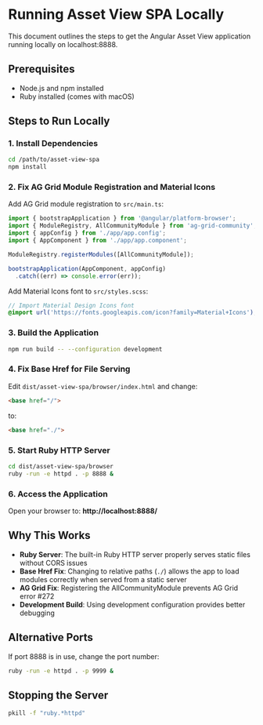# Running Asset View SPA Locally

This document outlines the steps to get the Angular Asset View application running locally on localhost:8888.

## Prerequisites
- Node.js and npm installed
- Ruby installed (comes with macOS)

## Steps to Run Locally

### 1. Install Dependencies
```bash
cd /path/to/asset-view-spa
npm install
```

### 2. Fix AG Grid Module Registration and Material Icons
Add AG Grid module registration to `src/main.ts`:

```typescript
import { bootstrapApplication } from '@angular/platform-browser';
import { ModuleRegistry, AllCommunityModule } from 'ag-grid-community';
import { appConfig } from './app/app.config';
import { AppComponent } from './app/app.component';

ModuleRegistry.registerModules([AllCommunityModule]);

bootstrapApplication(AppComponent, appConfig)
  .catch((err) => console.error(err));
```

Add Material Icons font to `src/styles.scss`:

```scss
// Import Material Design Icons font
@import url('https://fonts.googleapis.com/icon?family=Material+Icons');
```

### 3. Build the Application
```bash
npm run build -- --configuration development
```

### 4. Fix Base Href for File Serving
Edit `dist/asset-view-spa/browser/index.html` and change:
```html
<base href="/">
```
to:
```html
<base href="./">
```

### 5. Start Ruby HTTP Server
```bash
cd dist/asset-view-spa/browser
ruby -run -e httpd . -p 8888 &
```

### 6. Access the Application
Open your browser to: **http://localhost:8888/**

## Why This Works

- **Ruby Server**: The built-in Ruby HTTP server properly serves static files without CORS issues
- **Base Href Fix**: Changing to relative paths (`./`) allows the app to load modules correctly when served from a static server
- **AG Grid Fix**: Registering the AllCommunityModule prevents AG Grid error #272
- **Development Build**: Using development configuration provides better debugging

## Alternative Ports
If port 8888 is in use, change the port number:
```bash
ruby -run -e httpd . -p 9999 &
```

## Stopping the Server
```bash
pkill -f "ruby.*httpd"
```